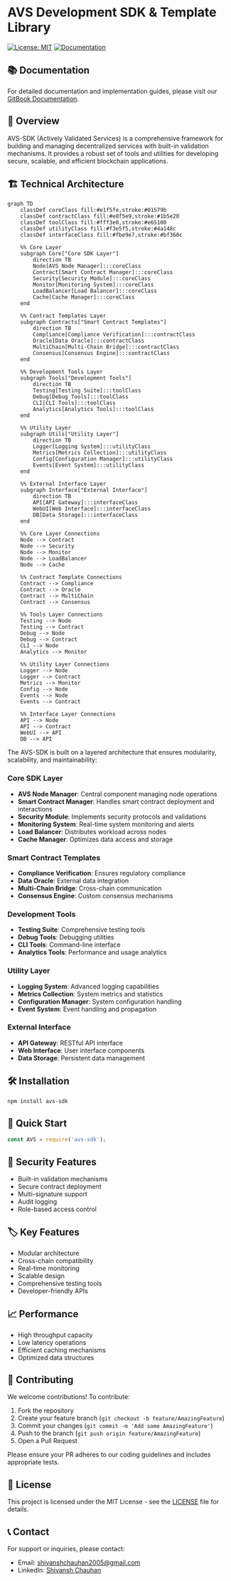 # AVS Development SDK & Template Library

[![License: MIT](https://img.shields.io/badge/License-MIT-yellow.svg)](https://github.com/Programmer-Shivansh/AVS-SDK/blob/main/LICENSE)
[![Documentation](https://img.shields.io/badge/docs-gitbook-blue.svg)](https://shivanshs-organization-2.gitbook.io/avs-sdk)

## 📚 Documentation

For detailed documentation and implementation guides, please visit our [GitBook Documentation](https://shivanshs-organization-2.gitbook.io/avs-sdk).

## 🚀 Overview

AVS-SDK (Actively Validated Services) is a comprehensive framework for building and managing decentralized services with built-in validation mechanisms. It provides a robust set of tools and utilities for developing secure, scalable, and efficient blockchain applications.

## 🏗 Technical Architecture

```mermaid 
graph TD
    classDef coreClass fill:#e1f5fe,stroke:#01579b
    classDef contractClass fill:#e8f5e9,stroke:#1b5e20
    classDef toolClass fill:#fff3e0,stroke:#e65100
    classDef utilityClass fill:#f3e5f5,stroke:#4a148c
    classDef interfaceClass fill:#fbe9e7,stroke:#bf360c
    
    %% Core Layer
    subgraph Core["Core SDK Layer"]
        direction TB
        Node[AVS Node Manager]:::coreClass
        Contract[Smart Contract Manager]:::coreClass
        Security[Security Module]:::coreClass
        Monitor[Monitoring System]:::coreClass
        LoadBalancer[Load Balancer]:::coreClass
        Cache[Cache Manager]:::coreClass
    end

    %% Contract Templates Layer
    subgraph Contracts["Smart Contract Templates"]
        direction TB
        Compliance[Compliance Verification]:::contractClass
        Oracle[Data Oracle]:::contractClass
        MultiChain[Multi-Chain Bridge]:::contractClass
        Consensus[Consensus Engine]:::contractClass
    end

    %% Development Tools Layer
    subgraph Tools["Development Tools"]
        direction TB
        Testing[Testing Suite]:::toolClass
        Debug[Debug Tools]:::toolClass
        CLI[CLI Tools]:::toolClass
        Analytics[Analytics Tools]:::toolClass
    end

    %% Utility Layer
    subgraph Utils["Utility Layer"]
        direction TB
        Logger[Logging System]:::utilityClass
        Metrics[Metrics Collection]:::utilityClass
        Config[Configuration Manager]:::utilityClass
        Events[Event System]:::utilityClass
    end

    %% External Interface Layer
    subgraph Interface["External Interface"]
        direction TB
        API[API Gateway]:::interfaceClass
        WebUI[Web Interface]:::interfaceClass
        DB[Data Storage]:::interfaceClass
    end

    %% Core Layer Connections
    Node --> Contract
    Node --> Security
    Node --> Monitor
    Node --> LoadBalancer
    Node --> Cache

    %% Contract Template Connections
    Contract --> Compliance
    Contract --> Oracle
    Contract --> MultiChain
    Contract --> Consensus

    %% Tools Layer Connections
    Testing --> Node
    Testing --> Contract
    Debug --> Node
    Debug --> Contract
    CLI --> Node
    Analytics --> Monitor

    %% Utility Layer Connections
    Logger --> Node
    Logger --> Contract
    Metrics --> Monitor
    Config --> Node
    Events --> Node
    Events --> Contract

    %% Interface Layer Connections
    API --> Node
    API --> Contract
    WebUI --> API
    DB --> API
```

The AVS-SDK is built on a layered architecture that ensures modularity, scalability, and maintainability:

### Core SDK Layer
- **AVS Node Manager**: Central component managing node operations
- **Smart Contract Manager**: Handles smart contract deployment and interactions
- **Security Module**: Implements security protocols and validations
- **Monitoring System**: Real-time system monitoring and alerts
- **Load Balancer**: Distributes workload across nodes
- **Cache Manager**: Optimizes data access and storage

### Smart Contract Templates
- **Compliance Verification**: Ensures regulatory compliance
- **Data Oracle**: External data integration
- **Multi-Chain Bridge**: Cross-chain communication
- **Consensus Engine**: Custom consensus mechanisms

### Development Tools
- **Testing Suite**: Comprehensive testing tools
- **Debug Tools**: Debugging utilities
- **CLI Tools**: Command-line interface
- **Analytics Tools**: Performance and usage analytics

### Utility Layer
- **Logging System**: Advanced logging capabilities
- **Metrics Collection**: System metrics and statistics
- **Configuration Manager**: System configuration handling
- **Event System**: Event handling and propagation

### External Interface
- **API Gateway**: RESTful API interface
- **Web Interface**: User interface components
- **Data Storage**: Persistent data management

## 🛠 Installation

```bash
npm install avs-sdk
```

## 🔧 Quick Start

```javascript
const AVS = require('avs-sdk');

```

## 🔐 Security Features

- Built-in validation mechanisms
- Secure contract deployment
- Multi-signature support
- Audit logging
- Role-based access control

## 🏷 Key Features

- Modular architecture
- Cross-chain compatibility
- Real-time monitoring
- Scalable design
- Comprehensive testing tools
- Developer-friendly APIs

## 📈 Performance

- High throughput capacity
- Low latency operations
- Efficient caching mechanisms
- Optimized data structures

## 🤝 Contributing

We welcome contributions! To contribute:

1. Fork the repository
2. Create your feature branch (`git checkout -b feature/AmazingFeature`)
3. Commit your changes (`git commit -m 'Add some AmazingFeature'`)
4. Push to the branch (`git push origin feature/AmazingFeature`)
5. Open a Pull Request

Please ensure your PR adheres to our coding guidelines and includes appropriate tests.

## 📝 License

This project is licensed under the MIT License - see the [LICENSE](LICENSE) file for details.

## 📞 Contact

For support or inquiries, please contact:

- Email: shivanshchauhan2005@gmail.com
- LinkedIn: [Shivansh Chauhan](https://www.linkedin.com/in/shivansh-chauhan-07014b244/)


